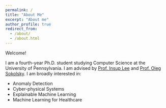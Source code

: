 ```yaml
---
permalink: /
title: "About Me"
excerpt: "About me"
author_profile: true
redirect_from: 
  - /about/
  - /about.html
---
```


Welcome!

I am a fourth-year Ph.D. student studying Computer Science at the University of Pennsylvania. I am advised by [Prof. Insup Lee](https://www.cis.upenn.edu/~lee/home/index.shtml) and [Prof. Oleg Sokolsky](https://www.cis.upenn.edu/~sokolsky/). I am broadly interested in:

- Anomaly Detection
- Cyber-physical Systems
- Explainable Machine Learning
- Machine Learning for Healthcare

